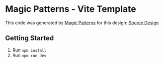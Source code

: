 # Magic Patterns - Vite Template

This code was generated by [Magic Patterns](https://magicpatterns.com) for this design: [Source Design](https://magicpatterns.com/c/pkhc4jwscpdt8ixxr8xdai)

## Getting Started

1. Run `npm install`
2. Run `npm run dev`
